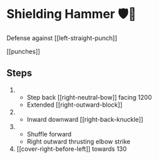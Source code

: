 # Shielding Hammer 🛡️🔨

Defense against [[left-straight-punch]]

[[punches]]

## Steps

1. - Step back [[right-neutral-bow]] facing 1200
   - Extended [[right-outward-block]]
2. - Inward downward [[right-back-knuckle]]
3. - Shuffle forward
   - Right outward thrusting elbow strike
4. [[cover-right-before-left]] towards 130
